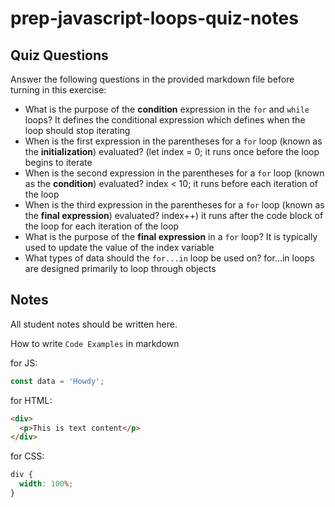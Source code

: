 # prep-javascript-loops-quiz-notes

## Quiz Questions

Answer the following questions in the provided markdown file before turning in this exercise:

- What is the purpose of the **condition** expression in the `for` and `while` loops?
  It defines the conditional expression which defines when the loop should stop iterating
- When is the first expression in the parentheses for a `for` loop (known as the **initialization**) evaluated?
  (let index = 0; it runs once before the loop begins to iterate
- When is the second expression in the parentheses for a `for` loop (known as the **condition**) evaluated?
  index < 10; it runs before each iteration of the loop
- When is the third expression in the parentheses for a `for` loop (known as the **final expression**) evaluated?
  index++) it runs after the code block of the loop for each iteration of the loop
- What is the purpose of the **final expression** in a `for` loop?
  It is typically used to update the value of the index variable
- What types of data should the `for...in` loop be used on?
  for...in loops are designed primarily to loop through objects

## Notes

All student notes should be written here.

How to write `Code Examples` in markdown

for JS:

```javascript
const data = 'Howdy';
```

for HTML:

```html
<div>
  <p>This is text content</p>
</div>
```

for CSS:

```css
div {
  width: 100%;
}
```
